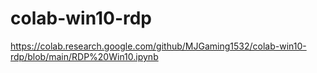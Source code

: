 # colab-win10-rdp
https://colab.research.google.com/github/MJGaming1532/colab-win10-rdp/blob/main/RDP%20Win10.ipynb
